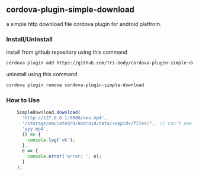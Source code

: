 ## cordova-plugin-simple-download

a simple http download file cordova plugin for android platfrom.

### Install/UnInstall

install from github repository using this command

```sh
cordova plugin add https://github.com/Tri-body/cordova-plugin-simple-download 
```

uninstall using this command

```sh
cordova plugin remove cordova-plugin-simple-download
```

### How to Use

```js
    SimpleDownload.download(
      'http://127.0.0.1:8080/xxx.mp4',
      "/storage/emulated/0/Android/data/<appid>/files/",  // can't use file:///storage...
      'yyy.mp4',
      () => {
        console.log('ok');
      },
      e => {
        console.error('error: ', e);
      }
    );
```